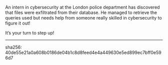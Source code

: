 An intern in cybersecurity at the London police department has discovered that files were exfiltrated from their database. He managed to retrieve the queries used but needs help from someone really skilled in cybersecurity to figure it out!

It’s your turn to step up!

----------------

sha256: 40de55e21a0a608b0186de04b1c8d8feed4e4a449630e5ed899ec7bff0e596d7